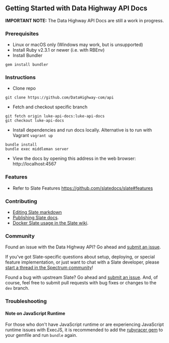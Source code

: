 Getting Started with Data Highway API Docs
------------

**IMPORTANT NOTE:** The Data Highway API Docs are still a work in progress.

### Prerequisites

* Linux or macOS only (Windows may work, but is unsupported)
* Install Ruby v2.3.1 or newer (i.e. with RBEnv)
* Install Bundler
```
gem install bundler
```

### Instructions

* Clone repo
```
git clone https://github.com/DataHighway-com/api
```
* Fetch and checkout specific branch
```
git fetch origin luke-api-docs:luke-api-docs
git checkout luke-api-docs
```
* Install dependencies and run docs locally. Alternative is to run with Vagrant `vagrant up`
```
bundle install
bundle exec middleman server
```
* View the docs by opening this address in the web browser: http://localhost:4567

### Features 

* Refer to Slate Features https://github.com/slatedocs/slate#features

### Contributing

* [Editing Slate markdown](https://github.com/slatedocs/slate/wiki/Markdown-Syntax)
* [Publishing Slate docs](https://github.com/slatedocs/slate/wiki/Deploying-Slate).
* [Docker Slate usage in the Slate wiki](https://github.com/slatedocs/slate/wiki/Docker).

### Community

Found an issue with the Data Highway API? Go ahead and [submit an issue](https://gitlab.com/MXCFoundation/data-highway/blockchain/issues).

If you've got Slate-specific questions about setup, deploying, or special feature implementation, or just want to chat with a Slate developer, please [start a thread in the Spectrum community](https://spectrum.chat/slate)!

Found a bug with upstream Slate? Go ahead and [submit an issue](https://github.com/slatedocs/slate/issues). And, of course, feel free to submit pull requests with bug fixes or changes to the `dev` branch.

### Troubleshooting

#### Note on JavaScript Runtime

For those who don't have JavaScript runtime or are experiencing JavaScript runtime issues with ExecJS, it is recommended to add the [rubyracer gem](https://github.com/cowboyd/therubyracer) to your gemfile and run `bundle` again.
